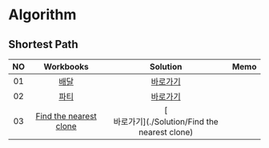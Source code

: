 # Algorithm 

## Shortest Path
|<center>NO|<center>Workbooks|<center>Solution|<center>Memo|
|:---:|:---:|:---:|:---:|
|01|[<center>배달](https://school.programmers.co.kr/learn/courses/30/lessons/12978)|[<center>바로가기](./Solution/배달)||
|02|[<center>파티](https://www.acmicpc.net/problem/1238)|[<center>바로가기](./Solution/파티)||
|03|[<center>Find the nearest clone](https://www.hackerrank.com/challenges/find-the-nearest-clone/problem)|[<center>바로가기](./Solution/Find the nearest clone)||



